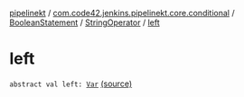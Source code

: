 [pipelinekt](../../../index.md) / [com.code42.jenkins.pipelinekt.core.conditional](../../index.md) / [BooleanStatement](../index.md) / [StringOperator](index.md) / [left](./left.md)

# left

`abstract val left: `[`Var`](../../../com.code42.jenkins.pipelinekt.core.vars/-var/index.md) [(source)](https://github.com/code42/pipelinekt/tree/master/core/src/main/kotlin/com/code42/jenkins/pipelinekt/core/conditional/BooleanStatement.kt#L47)